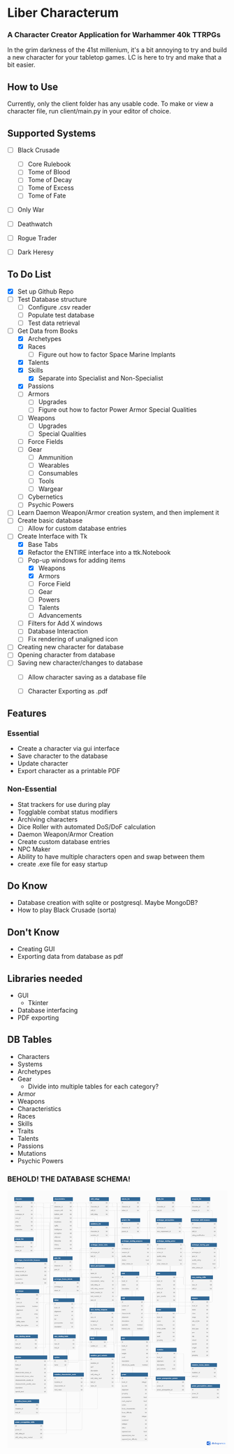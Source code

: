 # Liber Characterum
### A Character Creator Application for Warhammer 40k TTRPGs

In the grim darkness of the 41st millenium, it's a bit annoying to try and build a new character for your tabletop games. LC is here to try and make that a bit easier.

## How to Use

Currently, only the client folder has any usable code. To make or view a character file, run client/main.py in your editor of choice.


## Supported Systems
- [ ] Black Crusade
    - [ ] Core Rulebook
    - [ ] Tome of Blood
    - [ ] Tome of Decay
    - [ ] Tome of Excess
    - [ ] Tome of Fate
- [ ] Only War
- [ ] Deathwatch
- [ ] Rogue Trader
- [ ] Dark Heresy


## To Do List

- [X] Set up Github Repo
- [ ] Test Database structure
  - [ ] Configure .csv reader 
  - [ ] Populate test database
  - [ ] Test data retrieval
- [ ] Get Data from Books
  - [X] Archetypes
  - [X] Races
    - [ ] Figure out how to factor Space Marine Implants
  - [X] Talents
  - [X] Skills
    - [X] Separate into Specialist and Non-Specialist
  - [X] Passions
  - [ ] Armors
    - [ ] Upgrades
    - [ ] Figure out how to factor Power Armor Special Qualities
  - [ ] Weapons
    - [ ] Upgrades
    - [ ] Special Qualities
  - [ ] Force Fields
  - [ ] Gear
    - [ ] Ammunition
    - [ ] Wearables
    - [ ] Consumables
    - [ ] Tools
    - [ ] Wargear
  - [ ] Cybernetics
  - [ ] Psychic Powers
- [ ] Learn Daemon Weapon/Armor creation system, and then implement it
- [ ] Create basic database
    - [ ] Allow for custom database entries
- [ ] Create Interface with Tk
  - [X] Base Tabs
  - [X] Refactor the ENTIRE interface into a ttk.Notebook
  - [ ] Pop-up windows for adding items
    - [X] Weapons
    - [X] Armors
    - [ ] Force Field
    - [ ] Gear
    - [ ] Powers
    - [ ] Talents
    - [ ] Advancements
  - [ ] Filters for Add X windows
  - [ ] Database Interaction
  - [ ] Fix rendering of unaligned icon
- [ ] Creating new character for database
- [ ] Opening character from database
- [ ] Saving new character/changes to database
  - [ ] Allow character saving as a database file
  - [ ] Character Exporting as .pdf


## Features
### Essential
- Create a character via gui interface
- Save character to the database
- Update character
- Export character as a printable PDF

### Non-Essential
- Stat trackers for use during play
- Togglable combat status modifiers
- Archiving characters
- Dice Roller with automated DoS/DoF calculation
- Daemon Weapon/Armor Creation
- Create custom database entries
- NPC Maker
- Ability to have multiple characters open and swap between them
- create .exe file for easy startup

## Do Know
- Database creation with sqlite or postgresql. Maybe MongoDB?
- How to play Black Crusade (sorta)

## Don't Know
- Creating GUI
- Exporting data from database as pdf

## Libraries needed
- GUI
    - Tkinter
- Database interfacing
- PDF exporting

## DB Tables
- Characters
- Systems
- Archetypes
- Gear
    - Divide into multiple tables for each category?
- Armor
- Weapons
- Characteristics
- Races
- Skills
- Traits
- Talents
- Passions
- Mutations
- Psychic Powers

### BEHOLD! THE DATABASE SCHEMA!
![shema](schema.png)